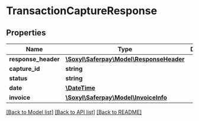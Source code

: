 # TransactionCaptureResponse

## Properties
Name | Type | Description | Notes
------------ | ------------- | ------------- | -------------
**response_header** | [**\Soxyl\Saferpay\Model\ResponseHeader**](ResponseHeader.md) |  | 
**capture_id** | **string** |  | [optional] 
**status** | **string** |  | 
**date** | [**\DateTime**](\DateTime.md) |  | [optional] 
**invoice** | [**\Soxyl\Saferpay\Model\InvoiceInfo**](InvoiceInfo.md) |  | [optional] 

[[Back to Model list]](../README.md#documentation-for-models) [[Back to API list]](../README.md#documentation-for-api-endpoints) [[Back to README]](../README.md)


